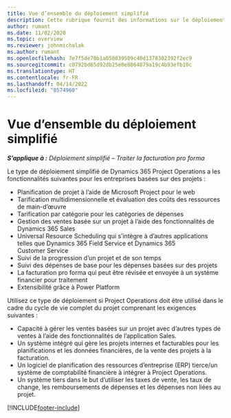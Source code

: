 ```yaml
---
title: Vue d’ensemble du déploiement simplifié
description: Cette rubrique fournit des informations sur le déploiement simplifié de Dynamics 365 Project Operations.
author: rumant
ms.date: 11/02/2020
ms.topic: overview
ms.reviewer: johnmichalak
ms.author: rumant
ms.openlocfilehash: 7e7f5de70b1a050039509c40d1378302392f2ec9
ms.sourcegitcommit: c0792bd65d92db25e0e8864879a19c4b93efb10c
ms.translationtype: HT
ms.contentlocale: fr-FR
ms.lasthandoff: 04/14/2022
ms.locfileid: "8574960"
---
```

# <a name="lite-deployment-overview"></a>Vue d’ensemble du déploiement simplifié

_**S’applique à :** Déploiement simplifié – Traiter la facturation pro forma_

Le type de déploiement simplifié de Dynamics 365 Project Operations a les fonctionnalités suivantes pour les entreprises basées sur des projets :

- Planification de projet à l’aide de Microsoft Project pour le web
- Tarification multidimensionnelle et évaluation des coûts des ressources de main-d’œuvre
- Tarification par catégorie pour les catégories de dépenses
- Gestion des ventes basée sur un projet à l’aide des fonctionnalités de Dynamics 365 Sales
- Universal Resource Scheduling qui s’intègre à d’autres applications telles que Dynamics 365 Field Service et Dynamics 365 Customer Service
- Suivi de la progression d’un projet et de son temps
- Suivi des dépenses de base pour les dépenses basées sur des projets
- La facturation pro forma qui peut être révisée et envoyée à un système financier pour traitement
- Extensibilité grâce à Power Platform

Utilisez ce type de déploiement si Project Operations doit être utilisé dans le cadre du cycle de vie complet du projet comprenant les exigences suivantes :

- Capacité à gérer les ventes basées sur un projet avec d’autres types de ventes à l’aide des fonctionnalités de l’application Sales.
- Un système intégré qui gère les projets internes et facturables pour les planifications et les données financières, de la vente des projets à la facturation.
- Un logiciel de planification des ressources d’entreprise (ERP) tierce/un système de comptabilité financière à intégrer à Project Operations.
- Un système tiers dans le but d’utiliser les taxes de vente, les taux de change, les remboursements de dépenses et les dépenses non liées au projet.


[!INCLUDE[footer-include](../includes/footer-banner.md)]